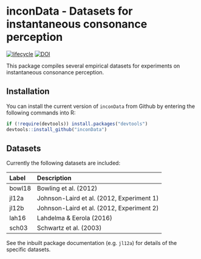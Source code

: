 
<!-- README.md is generated from README.Rmd. Please edit that file -->

# inconData - Datasets for instantaneous consonance perception

[![lifecycle](https://img.shields.io/badge/lifecycle-maturing-blue.svg)](https://www.tidyverse.org/lifecycle/#maturing)
[![DOI](https://zenodo.org/badge/DOI/10.5281/zenodo.2545785.svg)](https://doi.org/10.5281/zenodo.2545785)

This package compiles several empirical datasets for experiments on
instantaneous consonance perception.

## Installation

You can install the current version of `inconData` from Github by
entering the following commands into R:

``` r
if (!require(devtools)) install.packages("devtools")
devtools::install_github("inconData")
```

## Datasets

Currently the following datasets are included:

| Label  | Description                               |
| :----- | :---------------------------------------- |
| bowl18 | Bowling et al. (2012)                     |
| jl12a  | Johnson-Laird et al. (2012, Experiment 1) |
| jl12b  | Johnson-Laird et al. (2012, Experiment 2) |
| lah16  | Lahdelma & Eerola (2016)                  |
| sch03  | Schwartz et al. (2003)                    |

See the inbuilt package documentation (e.g. `jl12a`) for details of the
specific datasets.
